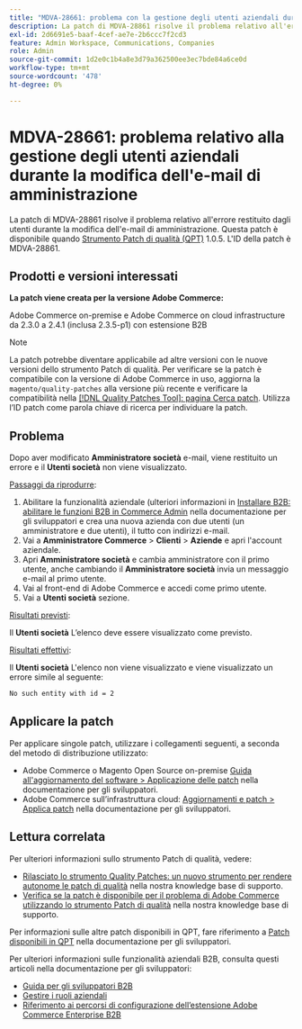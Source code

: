 ```yaml
---
title: "MDVA-28661: problema con la gestione degli utenti aziendali durante la modifica delle e-mail di amministrazione"
description: La patch di MDVA-28861 risolve il problema relativo all'errore restituito dagli utenti durante la modifica dell'e-mail di amministrazione. Questa patch è disponibile quando è installato [Quality Patches Tool (QPT)](/help/announcements/adobe-commerce-announcements/magento-quality-patches-released-new-tool-to-self-serve-quality-patches.md) 1.0.5. L'ID della patch è MDVA-28861.
exl-id: 2d6691e5-baaf-4cef-ae7e-2b6ccc7f2cd3
feature: Admin Workspace, Communications, Companies
role: Admin
source-git-commit: 1d2e0c1b4a8e3d79a362500ee3ec7bde84a6ce0d
workflow-type: tm+mt
source-wordcount: '478'
ht-degree: 0%

---
```


# MDVA-28661: problema relativo alla gestione degli utenti aziendali durante la modifica dell&#39;e-mail di amministrazione

La patch di MDVA-28861 risolve il problema relativo all&#39;errore restituito dagli utenti durante la modifica dell&#39;e-mail di amministrazione. Questa patch è disponibile quando [Strumento Patch di qualità (QPT)](/help/announcements/adobe-commerce-announcements/magento-quality-patches-released-new-tool-to-self-serve-quality-patches.md) 1.0.5. L&#39;ID della patch è MDVA-28861.

## Prodotti e versioni interessati

**La patch viene creata per la versione Adobe Commerce:**

Adobe Commerce on-premise e Adobe Commerce on cloud infrastructure da 2.3.0 a 2.4.1 (inclusa 2.3.5-p1) con estensione B2B

>[!NOTE]
>
>La patch potrebbe diventare applicabile ad altre versioni con le nuove versioni dello strumento Patch di qualità. Per verificare se la patch è compatibile con la versione di Adobe Commerce in uso, aggiorna la `magento/quality-patches` alla versione più recente e verificare la compatibilità nella [[!DNL Quality Patches Tool]: pagina Cerca patch](https://devdocs.magento.com/quality-patches/tool.html#patch-grid). Utilizza l’ID patch come parola chiave di ricerca per individuare la patch.

## Problema

Dopo aver modificato **Amministratore società** e-mail, viene restituito un errore e il **Utenti società** non viene visualizzato.

<u>Passaggi da riprodurre</u>:

1. Abilitare la funzionalità aziendale (ulteriori informazioni in [Installare B2B: abilitare le funzioni B2B in Commerce Admin](https://devdocs.magento.com/extensions/b2b/#enable-b2b-features-in-magento-admin) nella documentazione per gli sviluppatori e crea una nuova azienda con due utenti (un amministratore e due utenti), il tutto con indirizzi e-mail.
1. Vai a **Amministratore Commerce** > **Clienti** > **Aziende** e apri l&#39;account aziendale.
1. Apri **Amministratore società** e cambia amministratore con il primo utente, anche cambiando il **Amministratore società** invia un messaggio e-mail al primo utente.
1. Vai al front-end di Adobe Commerce e accedi come primo utente.
1. Vai a **Utenti società** sezione.

<u>Risultati previsti</u>:

Il **Utenti società** L’elenco deve essere visualizzato come previsto.

<u>Risultati effettivi</u>:

Il **Utenti società** L&#39;elenco non viene visualizzato e viene visualizzato un errore simile al seguente:

```bash
No such entity with id = 2
```

## Applicare la patch

Per applicare singole patch, utilizzare i collegamenti seguenti, a seconda del metodo di distribuzione utilizzato:

* Adobe Commerce o Magento Open Source on-premise [Guida all&#39;aggiornamento del software > Applicazione delle patch](https://devdocs.magento.com/guides/v2.4/comp-mgr/patching/mqp.html) nella documentazione per gli sviluppatori.
* Adobe Commerce sull’infrastruttura cloud: [Aggiornamenti e patch > Applica patch](https://devdocs.magento.com/cloud/project/project-patch.html) nella documentazione per gli sviluppatori.

## Lettura correlata

Per ulteriori informazioni sullo strumento Patch di qualità, vedere:

* [Rilasciato lo strumento Quality Patches: un nuovo strumento per rendere autonome le patch di qualità](/help/announcements/adobe-commerce-announcements/magento-quality-patches-released-new-tool-to-self-serve-quality-patches.md) nella nostra knowledge base di supporto.
* [Verifica se la patch è disponibile per il problema di Adobe Commerce utilizzando lo strumento Patch di qualità](/help/support-tools/patches-available-in-qpt-tool/check-patch-for-magento-issue-with-magento-quality-patches.md) nella nostra knowledge base di supporto.

Per informazioni sulle altre patch disponibili in QPT, fare riferimento a [Patch disponibili in QPT](https://devdocs.magento.com/quality-patches/tool.html#patch-grid) nella documentazione per gli sviluppatori.

Per ulteriori informazioni sulle funzionalità aziendali B2B, consulta questi articoli nella documentazione per gli sviluppatori:

* [Guida per gli sviluppatori B2B](https://devdocs.magento.com/guides/v2.4/b2b/bk-b2b.html)
* [Gestire i ruoli aziendali](https://devdocs.magento.com/guides/v2.4/b2b/roles.html)
* [Riferimento ai percorsi di configurazione dell’estensione Adobe Commerce Enterprise B2B](https://devdocs.magento.com/guides/v2.4/config-guide/prod/config-reference-b2b.html)

